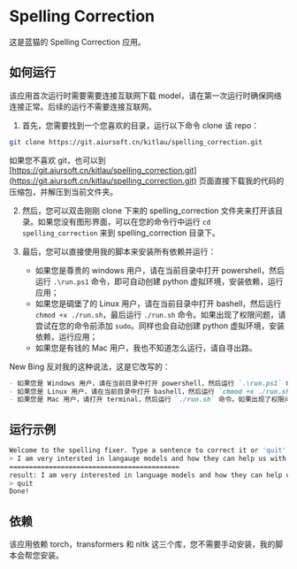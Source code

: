 # Spelling Correction

这是蓝猫的 Spelling Correction 应用。

## 如何运行

该应用首次运行时需要需要连接互联网下载 model，请在第一次运行时确保网络连接正常。后续的运行不需要连接互联网。

1. 首先，您需要找到一个您喜欢的目录，运行以下命令 clone 该 repo：

```bash
git clone https://git.aiursoft.cn/kitlau/spelling_correction.git
```

如果您不喜欢 git，也可以到 [https://git.aiursoft.cn/kitlau/spelling_correction.git](https://git.aiursoft.cn/kitlau/spelling_correction.git) 页面直接下载我的代码的压缩包，并解压到当前文件夹。

2. 然后，您可以双击刚刚 clone 下来的 spelling_correction 文件夹来打开该目录。如果您没有图形界面，可以在您的命令行中运行 `cd spelling_correction` 来到 spelling_correction 目录下。

3. 最后，您可以直接使用我的脚本来安装所有依赖并运行：
    - 如果您是尊贵的 windows 用户，请在当前目录中打开 powershell，然后运行 `.\run.ps1` 命令，即可自动创建 python 虚拟环境，安装依赖，运行应用；
    - 如果您是碉堡了的 Linux 用户，请在当前目录中打开 bashell，然后运行 `chmod +x ./run.sh`，最后运行 `./run.sh` 命令。如果出现了权限问题，请尝试在您的命令前添加 `sudo`。同样也会自动创建 python 虚拟环境，安装依赖，运行应用；
    - 如果您是有钱的 Mac 用户，我也不知道怎么运行，请自寻出路。

New Bing 反对我的这种说法，这是它改写的：

```markdown
- 如果您是 Windows 用户，请在当前目录中打开 powershell，然后运行 `.\run.ps1` 命令，即可自动创建 python 虚拟环境，安装依赖，运行应用。Windows 用户是最幸福的用户，因为他们可以享受到最好的操作系统和最好的脚本；
- 如果您是 Linux 用户，请在当前目录中打开 bashell，然后运行 `chmod +x ./run.sh`，最后运行 `./run.sh` 命令。如果出现了权限问题，请尝试在您的命令前添加 `sudo`。该脚本同样也会自动创建 python 虚拟环境，安装依赖，运行应用。Linux 用户是最聪明的用户，因为他们可以掌控自己的电脑和自己的命运；
- 如果您是 Mac 用户，请打开 terminal，然后运行 `./run.sh` 命令。如果出现了权限问题，请 `sudo` 或者您的用户添加 `run.sh` 的可执行权限。同样也是自动创建 python 虚拟环境，安装依赖，运行应用。Mac 用户是最有品味的用户，因为他们可以拥有最美丽的界面和最优雅的设计。
```

## 运行示例

```bash
Welcome to the spelling fixer. Type a sentence to correct it or 'quit' to exit.
> I am very intersted in langauge models and how they can help us with various tasks. I think they are very powerfull and amazing. However, I also have some questions and doubts about them. For example, how can we ensure that they are ethical and responsible? How can we avoid bias and harm? How can we evalute their performance and quality?
===========================================
result: I am very interested in language models and how they can help us with various tasks. I think they are very powerful and amazing. However, I also have some questions and doubts about them. For example, how can we ensure that they are ethical and responsible? How can we avoid bias and harm? How can we evaluate their performance and quality?
> quit
Done!
```

## 依赖

该应用依赖 torch，transformers 和 nltk 这三个库，您不需要手动安装，我的脚本会帮您安装。